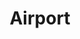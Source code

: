 ---
ee_id: '83'
site: '1'
type: '2'
url: 2011-014-airport
title: Airport
year: '2011'
display_year: '2011'
medium: Open IEEE 802.11 Network
dims:
pitch: "​Wifi network in gallery space. "
ps: "​Decided to do this for the show Pro Tools I had at the Whitney, as I kinda was
  hoping people really wouldn't pay attention to the work....u know the hope was they
  would spend most of the show checking their email on their phones or whatever......
  the rest of the stuff in the show wz best experienced kinda while half paying attention
  to it."
live_url:
related:
youtube:
related_code:
imgs: airport-2011-014-screenshot-database-IH.jpg
subheading:
download:
add_credit:
commission:
layout: things-i-made
---